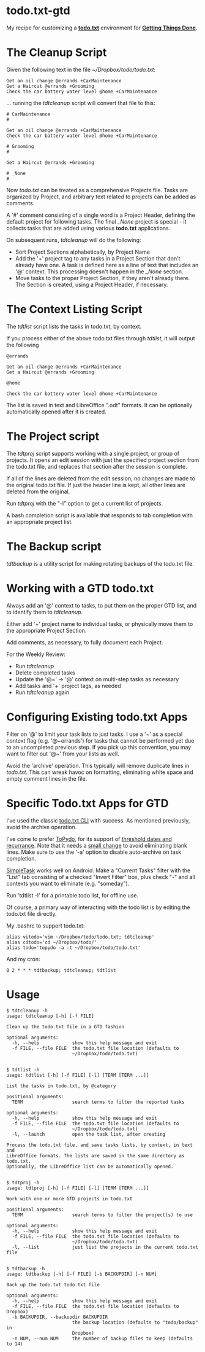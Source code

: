 # todo.txt-gtd
My recipe for customizing a [**todo.txt**](http://todotxt.org/) environment for
[**Getting Things Done**](https://gettingthingsdone.com/).

# The Cleanup Script

Given the following text in the file _~/Dropbox/todo/todo.txt_:

    Get an oil change @errands +CarMaintenance
    Get a Haircut @errands +Grooming
    Check the car battery water level @home +CarMaintenance

... running the _tdtcleanup_ script will convert that file to this:


    # CarMaintenance
    #
    
    Get an oil change @errands +CarMaintenance
    Check the car battery water level @home +CarMaintenance
    
    # Grooming
    #
    
    Get a Haircut @errands +Grooming
    
    # _None
    #
    

Now _todo.txt_ can be treated as a comprehensive Projects file. Tasks are
organized by Project, and arbitrary text related to projects can be added
as comments.

A '#' comment consisting of a single word is a Project Header, defining the
default project for following tasks. The final *_None* project is special -
it collects tasks that are added using various **todo.txt** applications.

On subsequent runs, _tdtcleanup_ will do the following:

* Sort Project Sections alphabetically, by Project Name
* Add the '+' project tag to any tasks in a Project Section that don't already have one. A task is defined here as a line of text that includes an '@' context. This processing doesn't happen in the *_None* section.
* Move tasks to the proper Project Section, if they aren't already there. The Section is created, using a Project Header, if necessary.

# The Context Listing Script

The _tdtlist_ script lists the tasks in todo.txt, by context.

If you process either of the above todo.txt files through _tdtlist_, it will output the following

    @errands
    
    Get an oil change @errands +CarMaintenance
    Get a Haircut @errands +Grooming
    
    @home
    
    Check the car battery water level @home +CarMaintenance

The list is saved in text and LibreOffice ".odt" formats. It can be optionally
automatically opened after it is created.

# The Project script

The _tdtproj_ script supports working with a single project, or group of projects. It opens an
edit session with just the specified project section from the todo.txt file, and replaces that
section after the session is complete.

If all of the lines are deleted from the edit session, no changes are made to the original
todo.txt file. If just the header line is kept, all other lines are deleted from the original.

Run _tdtproj_ with the "-l" option to get a current list of projects.

A bash completion script is available that responds to tab completion with an appropriate project
list.

# The Backup script

_tdtbackup_ is a utility script for making rotating backups of the todo.txt file.

# Working with a GTD todo.txt

Always add an '@' context to tasks, to put them on the proper GTD list, and to identify them to _tdtcleanup_.

Either add '+' project name to individual tasks, or physically move them to the appropriate Project Section.

Add comments, as necessary, to fully document each Project.

For the Weekly Review:

* Run _tdtcleanup_
* Delete completed tasks
* Update the '@~' -> '@' context on multi-step tasks as necessary
* Add tasks and '+' project tags, as needed
* Run _tdtcleanup_ again

# Configuring Existing todo.txt Apps

Filter on '@' to limit your task lists to just tasks. I use a '\~' as a special context flag (e.g. '@\~errands') for tasks that cannot be performed yet due to an uncompleted previous step. If you pick up this convention, you may want to filter out '@~' from your lists as well.

Avoid the 'archive' operation. This typically will remove duplicate lines in _todo.txt_. This can wreak havoc on formatting, eliminating white space and empty comment lines in the file.

# Specific Todo.txt Apps for GTD

I've used the classic [todo.txt CLI](https://todotxt.org/) with success. As mentioned previously, avoid the archive operation.

I've come to prefer [ToPydo](https://pypi.org/project/topydo/), for its support
of [threshold dates and recurrance](https://github.com/mpcjanssen/simpletask-android/blob/master/app/src/main/assets/extensions.en.md). Note that it needs a [small change](https://github.com/davesteele/topydo/commit/fafee24beb4718f375a921f3b4772c5fea37d7ac) to avoid eliminating blank lines. Make sure to use the '-a' option to disable auto-archive on task completion.

[SimpleTask](https://play.google.com/store/apps/details?id=nl.mpcjanssen.todotxtholo&hl=en_US) works well on Android. Make a "Current Tasks" filter with the "List" tab consisting of a checked "Invert Filter" box, plus check "-" and all contexts you want to eliminate (e.g. "someday").

Run 'tdtlist -l' for a printable todo list, for offline use.

Of course, a primary way of interacting with the todo list is by editing the todo.txt file directly.

My .bashrc to support todo.txt:

    alias vitodo='vim ~/Dropbox/todo/todo.txt; tdtcleanup'
    alias cdtodo='cd ~/Dropbox/todo/'
    alias todo='topydo -a -t ~/Dropbox/todo/todo.txt'

And my cron:

    0 2 * * * tdtbackup; tdtcleanup; tdtlist

# Usage

    $ tdtcleanup -h
    usage: tdtcleanup [-h] [-f FILE]
    
    Clean up the todo.txt file in a GTD fashion
    
    optional arguments:
      -h, --help            show this help message and exit
      -f FILE, --file FILE  the todo.txt file location (defaults to
                            ~/Dropbox/todo/todo.txt)


    $ tdtlist -h
    usage: tdtlist [-h] [-f FILE] [-l] [TERM [TERM ...]]
    
    List the tasks in todo.txt, by @category
    
    positional arguments:
      TERM                  search terms to filter the reported tasks
    
    optional arguments:
      -h, --help            show this help message and exit
      -f FILE, --file FILE  the todo.txt file location (defaults to
                            ~/Dropbox/todo/todo.txt)
      -l, --launch          open the task list, after creating

    Process the todo.txt file, and save tasks lists, by context, in text and
    LibreOffice formats. The lists are saved in the same directory as todo.txt.
    Optionally, the LibreOffice list can be automatically opened.


    $ tdtproj -h
    usage: tdtproj [-h] [-f FILE] [-l] [TERM [TERM ...]]
    
    Work with one or more GTD projects in todo.txt
    
    positional arguments:
      TERM                  search terms to filter the project(s) to use
    
    optional arguments:
      -h, --help            show this help message and exit
      -f FILE, --file FILE  the todo.txt file location (defaults to
                            ~/Dropbox/todo/todo.txt)
      -l, --list            just list the projects in the current todo.txt file


    $ tdtbackup -h
    usage: tdtbackup [-h] [-f FILE] [-b BACKUPDIR] [-n NUM]
    
    Back up the todo.txt todo.txt file
    
    optional arguments:
      -h, --help            show this help message and exit
      -f FILE, --file FILE  the todo.txt file location (defaults to Dropbox)
      -b BACKUPDIR, --backupdir BACKUPDIR
                            the backup location (defaults to "todo/backup" in
                            Dropbox)
      -n NUM, --num NUM     the number of backup files to keep (defaults to 14)

